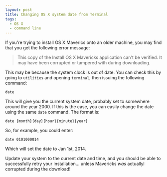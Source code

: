 ```yaml
---
layout: post
title: Changing OS X system date from Terminal
tags:
  - OS X
  - command line
---
```


If you're trying to install OS X Maverics onto an older machine, you may find that you get the
following error message:

> This copy of the Install OS X Mavericks application can't be verified.
> It may have been corrupted or tampered with during downloading.

This may be because the system clock is out of date. You can check this by going to `utilities`
and opening `terminal`, then issuing the following command:

    date

This will give you the current system date, probably set to somewhere around the year 2000. If
this is the case, you can easily change the date using the same `date` command. The format is:

    date {month}{day}{hour}{minute}{year}

So, for example, you could enter:

    date 0101000014

Which will set the date to Jan 1st, 2014.

Update your system to the current date and time, and you should be able to successfully retry
your installation... unless Mavericks *was* actuallyl corrupted during the download!

